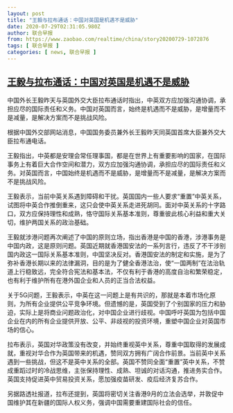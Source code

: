 ```yaml
---
layout: post
title: "王毅与拉布通话：中国对英国是机遇不是威胁"
date: 2020-07-29T02:31:05.980Z
author: 联合早报
from: https://www.zaobao.com/realtime/china/story20200729-1072876
tags: [ 联合早报 ]
categories: [ news, 联合早报 ]
---
```

<!--1596015300000-->
[王毅与拉布通话：中国对英国是机遇不是威胁](https://www.zaobao.com/realtime/china/story20200729-1072876)
------

<div>
<p>中国外长王毅昨天与英国外交大臣拉布通话时指出，中英双方应加强沟通协调，承担应尽的国际责任和义务。中国对英国而言，始终是机遇而不是威胁，是增量而不是减量，是解决方案而不是挑战风险。</p><p>根据中国外交部网站消息，中国国务委员兼外长王毅昨天同英国首席大臣兼外交大臣拉布通电话。</p><p>王毅指出，中英都是安理会常任理事国，都是在世界上有重要影响的国家，在国际事务上有着巨大合作空间和潜力，双方应加强沟通协调，承担应尽的国际责任和义务。对英国而言，中国始终是机遇而不是威胁，是增量而不是减量，是解决方案而不是挑战风险。</p><section id="imu"><div id="dfp-ad-imu1-wrapper" class="dfp-tag-wrapper"><div id="dfp-ad-imu1" class="dfp-tag-wrapper"></div></div></section><p>王毅表示，当前中英关系遇到障碍和干扰。英国国内一些人要求“重置”中英关系，试图将中英合作推倒重来，这只会使中英关系走进死胡同。面对中英关系的十字路口，双方应保持理性和成熟，恪守国际关系基本准则，尊重彼此核心利益和重大关切，维护两国关系的政治基础。</p><p>王毅就涉港问题再次阐述了中国的原则立场，指出香港是中国的香港，涉港事务是中国内政，这是原则问题。英国近期就香港国安法的一系列言行，违反了不干涉别国内政这一国际关系基本准则，中国坚决反对。香港国安法的制定和实施，是为了弥补香港长期以来的法律漏洞，目的是为了健全香港法治，使“一国两制”在法治轨道上行稳致远，完全符合宪法和基本法，不仅有利于香港的高度自治和繁荣稳定，也有利于维护所有在港外国企业和人员的正当合法权益。</p><p>关于5G问题，王毅表示，中英在这一问题上是有共识的，那就是本着市场化原则，为所有企业提供公平竞争环境。但遗憾的是，英国受到了个别国家的压力和胁迫，实际上是将商业问题政治化，对中国企业进行歧视。中国呼吁英国为包括中国企业在内的所有企业提供开放、公平、非歧视的投资环境，重塑中国企业对英国市场的信心。</p><p>拉布表示，英国对华政策没有改变，并始终重视英中关系，尊重中国取得的发展成就，重视对华合作为英国带来的机遇，赞同双方拥有广阔合作前景。当前英中关系遇到一些挑战，但这不是英中关系的全部。英国不赞同全面“重置”英中关系，不赞成重蹈过时的冷战思维，主张保持理性、成熟、坦诚的对话沟通，推进务实合作。英国支持促进英中贸易投资关系，愿加强疫苗研发、疫后经济复苏合作。</p><div id="innity-in-post"></div><div id="dfp-ad-midarticlespecial-wrapper" class="dfp-tag-wrapper"><div id="dfp-ad-midarticlespecial" class="dfp-tag-wrapper"></div></div><p>另据路透社报道，拉布还提到，英国将密切关注香港9月的立法会选举，并敦促中国维护其在新疆的国际人权义务，强调中国需要重建国际社会的信任。</p>
</div>
